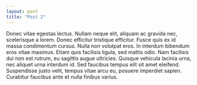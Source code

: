 ```yaml
---
layout: post
title: "Post 2"
---
```


Donec vitae egestas lectus. Nullam neque elit, aliquam ac gravida nec, scelerisque a lorem. Donec efficitur tristique efficitur. Fusce quis ex id massa condimentum cursus. Nulla non volutpat eros. In interdum bibendum eros vitae maximus. Etiam quis facilisis ligula, sed mattis odio. Nam facilisis dui non est rutrum, eu sagittis augue ultricies. Quisque vehicula lacinia urna, nec aliquet urna interdum id. Sed faucibus tempus elit sit amet eleifend. Suspendisse justo velit, tempus vitae arcu eu, posuere imperdiet sapien. Curabitur faucibus ante et nulla finibus varius.